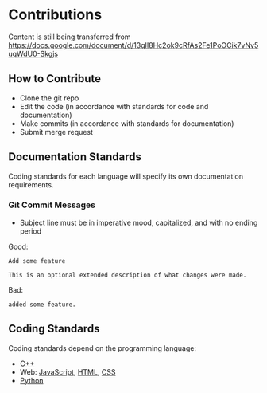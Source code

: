 # Contributions

Content is still being transferred from https://docs.google.com/document/d/13qII8Hc2ok9cRfAs2Fe1PoOCik7vNv5uqWdU0-Skgjs

## How to Contribute
  - Clone the git repo
  - Edit the code (in accordance with standards for code and documentation)
  - Make commits (in accordance with standards for documentation)
  - Submit merge request

## Documentation Standards

Coding standards for each language will specify its own documentation requirements.

### Git Commit Messages
  - Subject line must be in imperative mood, capitalized, and with no ending period

Good:
```
Add some feature

This is an optional extended description of what changes were made.
```

Bad:
```
added some feature.
```

## Coding Standards
Coding standards depend on the programming language:
  - [C++](CPP.md)
  - Web: [JavaScript](JavaScript.md), [HTML](HTML.md), [CSS](CSS.md)
  - [Python](Python.md)
